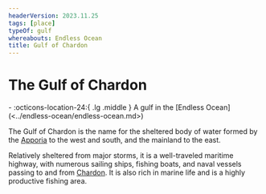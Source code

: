 ```yaml
---
headerVersion: 2023.11.25
tags: [place]
typeOf: gulf
whereabouts: Endless Ocean
title: Gulf of Chardon
---
```

# The Gulf of Chardon
<div class="grid cards ext-narrow-margin ext-one-column" markdown>
-    :octicons-location-24:{ .lg .middle } A gulf in the [Endless Ocean](<../endless-ocean/endless-ocean.md>)  
</div>


The Gulf of Chardon is the name for the sheltered body of water formed by the [Apporia](<chardonian-empire/apporia/apporia.md>) to the west and south, and the mainland to the east. 

Relatively sheltered from major storms, it is a well-traveled maritime highway, with numerous sailing ships, fishing boats, and naval vessels passing to and from [Chardon](<chardonian-empire/chardon/chardon.md>).  It is also rich in marine life and is a highly productive fishing area. 
